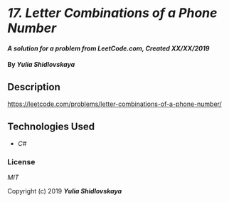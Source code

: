 # _17. Letter Combinations of a Phone Number_

#### _A solution for a problem from LeetCode.com, Created XX/XX/2019_

#### By _**Yulia Shidlovskaya**_

## Description
https://leetcode.com/problems/letter-combinations-of-a-phone-number/

## Technologies Used

* _C#_

### License

*MIT*

Copyright (c) 2019 **_Yulia Shidlovskaya_**
